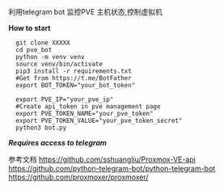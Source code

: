 利用telegram bot 监控PVE 主机状态,控制虚拟机

**How to start**
```shell
  git clone XXXXX
  cd pve_bot
  python -m venv venv
  source venv/bin/activate
  pip3 install -r requirements.txt
  #Get from https://t.me/BotFather
  export BOT_TOKEN="your_bot_token"

  export PVE_IP="your_pve_ip"
  #Create api_token in pve management page 
  export PVE_TOKEN_NAME="your_pve_token"
  export PVE_TOKEN_VALUE="your_pve_token_secret"
  python3 bot.py
```
***Requires access to telegram***

参考文档
https://github.com/sshuangliu/Proxmox-VE-api
https://github.com/python-telegram-bot/python-telegram-bot
https://github.com/proxmoxer/proxmoxer/

